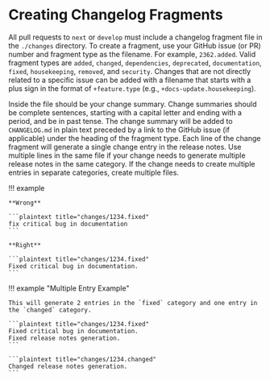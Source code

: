 # Creating Changelog Fragments

All pull requests to `next` or `develop` must include a changelog fragment file in the `./changes` directory. To create a fragment, use your GitHub issue (or PR) number and fragment type as the filename. For example, `2362.added`. Valid fragment types are `added`, `changed`, `dependencies`, `deprecated`, `documentation`, `fixed`, `housekeeping`, `removed`, and `security`. Changes that are not directly related to a specific issue can be added with a filename that starts with a plus sign in the format of `+feature.type` (e.g., `+docs-update.housekeeping`).

Inside the file should be your change summary. Change summaries should be complete sentences, starting with a capital letter and ending with a period, and be in past tense. The change summary will be added to `CHANGELOG.md` in plain text preceded by a link to the GitHub issue (if applicable) under the heading of the fragment type. Each line of the change fragment will generate a single change entry in the release notes. Use multiple lines in the same file if your change needs to generate multiple release notes in the same category. If the change needs to create multiple entries in separate categories, create multiple files.

!!! example

    **Wrong**

    ```plaintext title="changes/1234.fixed"
    fix critical bug in documentation
    ```

    **Right**

    ```plaintext title="changes/1234.fixed"
    Fixed critical bug in documentation.
    ```

!!! example "Multiple Entry Example"

    This will generate 2 entries in the `fixed` category and one entry in the `changed` category.

    ```plaintext title="changes/1234.fixed"
    Fixed critical bug in documentation.
    Fixed release notes generation.
    ```

    ```plaintext title="changes/1234.changed"
    Changed release notes generation.
    ```
